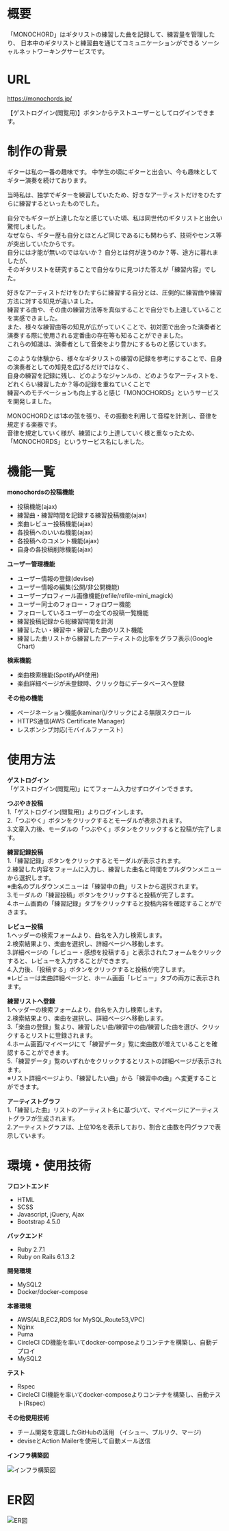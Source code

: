 # 概要
「MONOCHORD」はギタリストの練習した曲を記録して、練習量を管理したり、
日本中のギタリストと練習曲を通じてコミュニケーションができる
ソーシャルネットワーキングサービスです。


# URL
https://monochords.jp/

【ゲストログイン(閲覧用)】ボタンからテストユーザーとしてログインできます。

# 制作の背景
ギターは私の一番の趣味です。
中学生の頃にギターと出会い、今も趣味としてギター演奏を続けております。

当時私は、独学でギターを練習していたため、好きなアーティストだけをひたすらに練習するといったものでした。

自分でもギターが上達したなと感じていた頃、私は同世代のギタリストと出会い驚愕しました。</br>
なぜなら、ギター歴も自分とほとんど同じであるにも関わらず、技術やセンス等が突出していたからです。</br>
自分には才能が無いのではないか？ 自分とは何が違うのか？等、途方に暮れましたが、</br>
そのギタリストを研究することで自分なりに見つけた答えが「練習内容」でした。

好きなアーティストだけをひたすらに練習する自分とは、圧倒的に練習曲や練習方法に対する知見が違いました。</br>
練習する曲や、その曲の練習方法等を真似することで自分でも上達していることを実感できました。</br>
また、様々な練習曲等の知見が広がっていくことで、初対面で出会った演奏者と演奏する際に使用される定番曲の存在等も知ることができました。</br>
これらの知識は、演奏者として音楽をより豊かにするものと感じています。

このような体験から、様々なギタリストの練習の記録を参考にすることで、自身の演奏者としての知見を広げるだけではなく、</br>
自身の練習を記録に残し、どのようなジャンルの、どのようなアーティストを、どれくらい練習したか？等の記録を重ねていくことで</br>
練習へのモチベーションも向上すると感じ「MONOCHORDS」というサービスを開発しました。

MONOCHORDとは1本の弦を張り、その振動を利用して音程を計測し、音律を規定する楽器です。</br>
音律を規定していく様が、練習により上達していく様と重なったため、「MONOCHORDS」というサービス名にしました。

# 機能一覧
**monochordsの投稿機能**
* 投稿機能(ajax)
* 練習曲・練習時間を記録する練習投稿機能(ajax)
* 楽曲レビュー投稿機能(ajax)
* 各投稿へのいいね機能(ajax)
* 各投稿へのコメント機能(ajax)
* 自身の各投稿削除機能(ajax)

**ユーザー管理機能**
* ユーザー情報の登録(devise)
* ユーザー情報の編集(公開/非公開機能)
* ユーザープロフィール画像機能(refile/refile-mini_magick)
* ユーザー同士のフォロー・フォロワー機能
* フォローしているユーザーの全ての投稿一覧機能
* 練習投稿記録から総練習時間を計測
* 練習したい・練習中・練習した曲のリスト機能
* 練習した曲リストから練習したアーティストの比率をグラフ表示(Google Chart)

**検索機能**
* 楽曲検索機能(SpotifyAPI使用)
* 楽曲詳細ページが未登録時、クリック毎にデータベースへ登録

**その他の機能**
* ページネーション機能(kaminari)/クリックによる無限スクロール
* HTTPS通信(AWS Certificate Manager)
* レスポンシブ対応(モバイルファースト)

# 使用方法
**ゲストログイン**</br>
「ゲストログイン(閲覧用)」にてフォーム入力せずログインできます。

**つぶやき投稿**</br>
1.「ゲストログイン(閲覧用)」よりログインします。</br>
2.「つぶやく」ボタンをクリックするとモーダルが表示されます。</br>
3.文章入力後、モーダルの「つぶやく」ボタンをクリックすると投稿が完了します。

**練習記録投稿**</br>
1.「練習記録」ボタンをクリックするとモーダルが表示されます。</br>
2.練習した内容をフォームに入力し、練習した曲名と時間をプルダウンメニューから選択します。</br>
※曲名のプルダウンメニューは「練習中の曲」リストから選択されます。</br>
3.モーダルの「練習投稿」ボタンをクリックすると投稿が完了します。</br>
4.ホーム画面の「練習記録」タブをクリックすると投稿内容を確認することができます。

**レビュー投稿**</br>
1.ヘッダーの検索フォームより、曲名を入力し検索します。</br>
2.検索結果より、楽曲を選択し、詳細ページへ移動します。</br>
3.詳細ページの「レビュー・感想を投稿する」と表示されたフォームをクリックすると、レビューを入力することができます。</br>
4.入力後、「投稿する」ボタンをクリックすると投稿が完了します。</br>
※レビューは楽曲詳細ページと、ホーム画面「レビュー」タブの両方に表示されます。

**練習リストへ登録**</br>
1.ヘッダーの検索フォームより、曲名を入力し検索します。</br>
2.検索結果より、楽曲を選択し、詳細ページへ移動します。</br>
3.「楽曲の登録」覧より、練習したい曲/練習中の曲/練習した曲を選び、クリックするとリストに登録されます。</br>
4.ホーム画面/マイページにて「練習データ」覧に楽曲数が増えていることを確認することができます。</br>
5.「練習データ」覧のいずれかをクリックするとリストの詳細ページが表示されます。</br>
※リスト詳細ページより、「練習したい曲」から「練習中の曲」へ変更することができます。

**アーティストグラフ**</br>
1.「練習した曲」リストのアーティスト名に基づいて、マイページにアーティストグラフが生成されます。</br>
2.アーティストグラフは、上位10名を表示しており、割合と曲数を円グラフで表示しています。

# 環境・使用技術
**フロントエンド**
*  HTML
*  SCSS
*  Javascript, jQuery, Ajax
*  Bootstrap 4.5.0

**バックエンド**
*  Ruby 2.7.1
*  Ruby on Rails 6.1.3.2

**開発環境**
* MySQL2
* Docker/docker-compose

**本番環境**
* AWS(ALB,EC2,RDS for MySQL,Route53,VPC)
* Nginx
* Puma
* CircleCI CD機能を率いてdocker-composeよりコンテナを構築し、自動デプロイ
* MySQL2

**テスト**
* Rspec
* CircleCI CI機能を率いてdocker-composeよりコンテナを構築し、自動テスト(Rspec)

**その他使用技術**
* チーム開発を意識したGitHubの活用 （イシュー、プルリク、マージ)
* deviseとAction Mailerを使用して自動メール送信

**インフラ構築図**

![インフラ構築図](https://user-images.githubusercontent.com/53462797/121338856-e323a080-c958-11eb-8d10-5f2676a5ba19.jpg)



# ER図

![ER図](https://user-images.githubusercontent.com/53462797/121474289-d6598800-c9fe-11eb-8ddc-a8584aa0701d.jpg)

